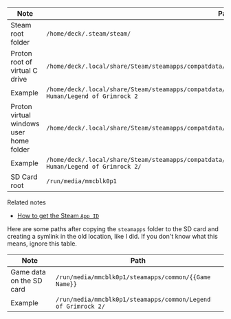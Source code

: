 
| Note | Path |
| ---- | ---- |
| Steam root folder | `/home/deck/.steam/steam/` |
| Proton root of virtual C drive | `/home/deck/.local/share/Steam/steamapps/compatdata/{{Steam App ID}}/pfx/drive_c/` |
| Example | `/home/deck/.local/share/Steam/steamapps/compatdata/251730/pfx/drive_c/users/steamuser/Documents/Almost Human/Legend of Grimrock 2` | 
| Proton virtual windows user home folder | `/home/deck/.local/share/Steam/steamapps/compatdata/{{Steam App ID}}/pfx/drive_c/users/steamuser/` |
| Example | `/home/deck/.local/share/Steam/steamapps/compatdata/251730/pfx/drive_c/users/steamuser/Documents/Almost Human/Legend of Grimrock 2/` |
| SD Card root | `/run/media/mmcblk0p1` |

Related notes
- [How to get the Steam `App ID`](https://gaming.stackexchange.com/questions/149837/how-do-i-find-the-id-for-a-game-on-steam)

Here are some paths after copying the `steamapps` folder to the SD card and creating a symlink in the old location, like I did. If you don't know what this means, ignore this table.

| Note | Path |
| ---- | ---- |
| Game data on the SD card | `/run/media/mmcblk0p1/steamapps/common/{{Game Name}}` |
| Example |  `/run/media/mmcblk0p1/steamapps/common/Legend of Grimrock 2/` |
